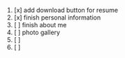 1. [x] add download button for resume
2. [x] finish personal information
3. [ ] finish about me
4. [ ] photo gallery
5. [ ] 
6. [ ]